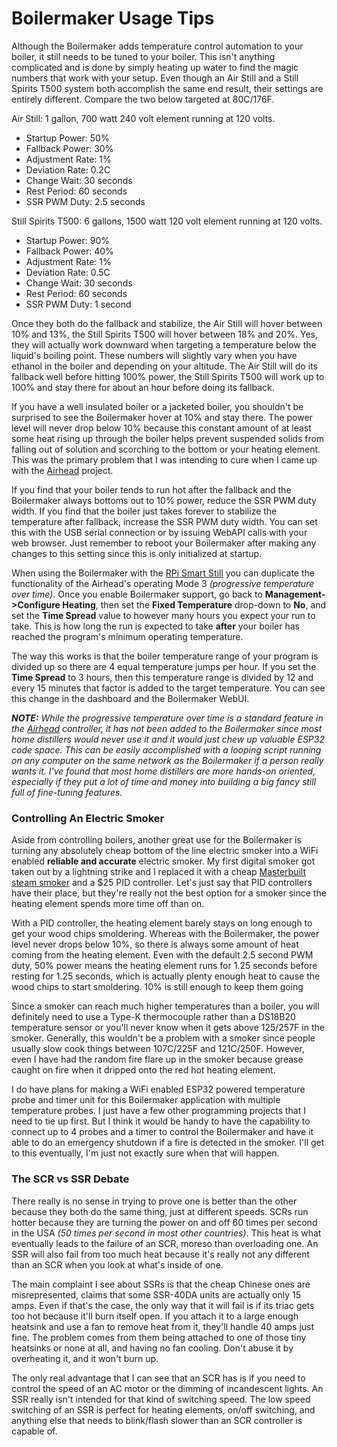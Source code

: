 # Boilermaker Usage Tips

Although the Boilermaker adds temperature control automation to your boiler, it still needs to be tuned to your boiler. This isn't anything complicated and is done by simply heating up water to find the magic numbers that work with your setup. Even though an Air Still and a Still Spirits T500 system both accomplish the same end result, their settings are entirely different. Compare the two below targeted at 80C/176F.

Air Still: 1 gallon, 700 watt 240 volt element running at 120 volts.
- Startup Power: 50%
- Fallback Power: 30%
- Adjustment Rate: 1%
- Deviation Rate: 0.2C
- Change Wait: 30 seconds
- Rest Period: 60 seconds
- SSR PWM Duty: 2.5 seconds

Still Spirits T500: 6 gallons, 1500 watt 120 volt element running at 120 volts.
- Startup Power: 90%
- Fallback Power: 40%
- Adjustment Rate: 1%
- Deviation Rate: 0.5C
- Change Wait: 30 seconds
- Rest Period: 60 seconds
- SSR PWM Duty: 1 second

Once they both do the fallback and stabilize, the Air Still will hover between 10% and 13%, the Still Spirits T500 will hover between 18% and 20%. Yes, they will actually work downward when targeting a temperature below the liquid's boiling point. These numbers will slightly vary when you have ethanol in the boiler and depending on your altitude. The Air Still will do its fallback well before hitting 100% power, the Still Spirits T500 will work up to 100% and stay there for about an hour before doing its fallback.

If you have a well insulated boiler or a jacketed boiler, you shouldn't be surprised to see the Boilermaker hover at 10% and stay there. The power level will never drop below 10% because this constant amount of at least some heat rising up through the boiler helps prevent suspended solids from falling out of solution and scorching to the bottom or your heating element. This was the primary problem that I was intending to cure when I came up with the [Airhead](https://github.com/larry-athey/airhead) project.

If you find that your boiler tends to run hot after the fallback and the Boilermaker always bottoms out to 10% power, reduce the SSR PWM duty width. If you find that the boiler just takes forever to stabilize the temperature after fallback, increase the SSR PWM duty width. You can set this with the USB serial connection or by issuing WebAPI calls with your web browser. Just remember to reboot your Boilermaker after making any changes to this setting since this is only initialized at startup.

When using the Boilermaker with the [RPi Smart Still](https://github.com/larry-athey/rpi-smart-still) you can duplicate the functionality of the Airhead's operating Mode 3 _(progressive temperature over time)_. Once you enable Boilermaker support, go back to **Management->Configure Heating**, then set the **Fixed Temperature** drop-down to **No**, and set the **Time Spread** value to however many hours you expect your run to take. This is how long the run is expected to take **after** your boiler has reached the program's minimum operating temperature.

The way this works is that the boiler temperature range of your program is divided up so there are 4 equal temperature jumps per hour. If you set the **Time Spread** to 3 hours, then this temperature range is divided by 12 and every 15 minutes that factor is added to the target temperature. You can see this change in the dashboard and the Boilermaker WebUI.

_**NOTE:** While the progressive temperature over time is a standard feature in the [Airhead](https://github.com/larry-athey/airhead) controller, it has not been added to the Boilermaker since most home distillers would never use it and it would just chew up valuable ESP32 code space. This can be easily accomplished with a looping script running on any computer on the same network as the Boilermaker if a person really wants it. I've found that most home distillers are more hands-on oriented, especially if they put a lot of time and money into building a big fancy still full of fine-tuning features._

### Controlling An Electric Smoker

Aside from controlling boilers, another great use for the Boilermaker is turning any absolutely cheap bottom of the line electric smoker into a WiFi enabled **reliable and accurate** electric smoker. My first digital smoker got taken out by a lightning strike and I replaced it with a cheap [Masterbuilt steam smoker](https://www.amazon.com/gp/product/B07VRJQXGL/) and a $25 PID controller. Let's just say that PID controllers have their place, but they're really not the best option for a smoker since the heating element spends more time off than on.

With a PID controller, the heating element barely stays on long enough to get your wood chips smoldering. Whereas with the Boilermaker, the power level never drops below 10%, so there is always some amount of heat coming from the heating element. Even with the default 2.5 second PWM duty, 50% power means the heating element runs for 1.25 seconds before resting for 1.25 seconds, which is actually plenty enough heat to cause the wood chips to start smoldering. 10% is still enough to keep them going

Since a smoker can reach much higher temperatures than a boiler, you will definitely need to use a Type-K thermocouple rather than a DS18B20 temperature sensor or you'll never know when it gets above 125/257F in the smoker. Generally, this wouldn't be a problem with a smoker since people usually slow cook things between 107C/225F and 121C/250F. However, even I have had the random fire flare up in the smoker because grease caught on fire when it dripped onto the red hot heating element.

I do have plans for making a WiFi enabled ESP32 powered temperature probe and timer unit for this Boilermaker application with multiple temperature probes. I just have a few other programming projects that I need to tie up first. But I think it would be handy to have the capability to connect up to 4 probes and a timer to control the Boilermaker and have it able to do an emergency shutdown if a fire is detected in the smoker. I'll get to this eventually, I'm just not exactly sure when that will happen.

### The SCR vs SSR Debate

There really is no sense in trying to prove one is better than the other because they both do the same thing, just at different speeds. SCRs run hotter because they are turning the power on and off 60 times per second in the USA _(50 times per second in most other countries)_. This heat is what eventually leads to the failure of an SCR, moreso than overloading one. An SSR will also fail from too much heat because it's really not any different than an SCR when you look at what's inside of one.

The main complaint I see about SSRs is that the cheap Chinese ones are misrepresented, claims that some SSR-40DA units are actually only 15 amps. Even if that's the case, the only way that it will fail is if its triac gets too hot because it'll burn itself open. If you attach it to a large enough heatsink and use a fan to remove heat from it, they'll handle 40 amps just fine. The problem comes from them being attached to one of those tiny heatsinks or none at all, and having no fan cooling. Don't abuse it by overheating it, and it won't burn up.

The only real advantage that I can see that an SCR has is if you need to control the speed of an AC motor or the dimming of incandescent lights. An SSR really isn't intended for that kind of switching speed. The low speed switching of an SSR is perfect for heating elements, on/off switching, and anything else that needs to blink/flash slower than an SCR controller is capable of.
